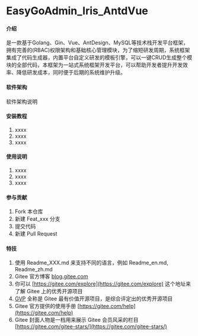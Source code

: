 # EasyGoAdmin_Iris_AntdVue

#### 介绍
是一款基于Golang、Gin、Vue、AntDesign、MySQL等技术栈开发平台框架，拥有完善的(RBAC)权限架构和基础核心管理模块，为了缩短研发周期，系统框架集成了代码生成器，内置平台自定义研发的模板引擎，可以一键CRUD生成整个模块的全部代码，本框架为一站式系统框架开发平台，可以帮助开发者提升开发效率、降低研发成本，同时便于后期的系统维护升级。

#### 软件架构
软件架构说明


#### 安装教程

1.  xxxx
2.  xxxx
3.  xxxx

#### 使用说明

1.  xxxx
2.  xxxx
3.  xxxx

#### 参与贡献

1.  Fork 本仓库
2.  新建 Feat_xxx 分支
3.  提交代码
4.  新建 Pull Request


#### 特技

1.  使用 Readme\_XXX.md 来支持不同的语言，例如 Readme\_en.md, Readme\_zh.md
2.  Gitee 官方博客 [blog.gitee.com](https://blog.gitee.com)
3.  你可以 [https://gitee.com/explore](https://gitee.com/explore) 这个地址来了解 Gitee 上的优秀开源项目
4.  [GVP](https://gitee.com/gvp) 全称是 Gitee 最有价值开源项目，是综合评定出的优秀开源项目
5.  Gitee 官方提供的使用手册 [https://gitee.com/help](https://gitee.com/help)
6.  Gitee 封面人物是一档用来展示 Gitee 会员风采的栏目 [https://gitee.com/gitee-stars/](https://gitee.com/gitee-stars/)

